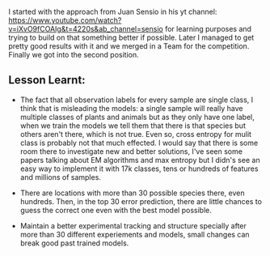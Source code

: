 I started with the approach from Juan Sensio in his yt channel: https://www.youtube.com/watch?v=iXvO9fCOAIg&t=4220s&ab_channel=sensio for learning purposes and trying to build on that something better if possible. Later I managed to get pretty good results with it and we merged in a Team for the competition. Finally we got into the second position.

## Lesson Learnt:
- The fact that all observation labels for every sample are single class, I think that is misleading the models: a single sample will really have multiple classes of plants and animals but as they only have one label, when we train the models we tell them that there is that species but others aren't there, which is not true. Even so, cross entropy for mulit class is probably not that much effected. I would say that there is some room there to investigate new and better solutions, I've seen some papers talking about EM algorithms and max entropy but I didn's see an easy way to implement it with 17k classes, tens or hundreds of features and millions of samples.

- There are locations with more than 30 possible species there, even hundreds. Then, in the top 30 error prediction, there are little chances to guess the correct one even with the best model possible.

- Maintain a better experimental tracking and structure specially after more than 30 different experiements and models, small changes can break good past trained models.

